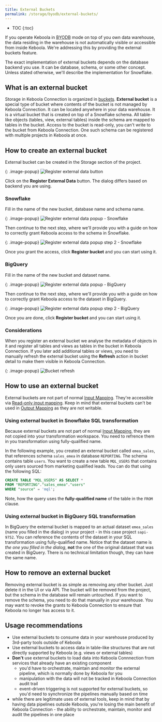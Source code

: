```yaml
---
title: External Buckets
permalink: /storage/byodb/external-buckets/
---
```


* TOC
{:toc}

If you operate Keboola in <abbr title="Bring Your Own Database">BYODB</abbr> mode on top of you own data warehouse, the data residing in the warehouse is not automatically visible or accessible from inside Keboola. We're addressing this by providing the external buckets feature.

The exact implementation of external buckets depends on the database backend you use. It can be database, schema, or some other concept. Unless stated otherwise, we'll describe the implementation for Snowflake.

## What is an external bucket

Storage in Keboola Connection is organized in [buckets](/storage/buckets/). **External bucket** is a special type of bucket where contents of the bucket is not managed by Keboola Connection. It can be located anywhere in your data warehouse. It is a virtual bucket that is created on top of a Snowflake schema. All table-like objects (tables, view, external tables) inside the schema are mapped to tables in the bucket. Access to the bucket is read-only, you can't write to the bucket from Keboola Connection. One such schema can be registered with multiple projects in Keboola at once.

## How to create an external bucket

External bucket can be created in the Storage section of the project. 

{: .image-popup}
![Register external data button](/storage/byodb/external-buckets/figures/1.png)

Click on the **Register External Data** button. The dialog differs based on backend you are using. 

### Snowflake

Fill in the name of the new bucket, database name and schema name. 

{: .image-popup}
![Register external data popup - Snowflake](/storage/byodb/external-buckets/figures/2-snflk.png)

Then continue to the next step, where we'll provide you with a guide on how to correctly grant Keboola access to the schema in Snowflake.

{: .image-popup}
![Register external data popup step 2 - Snowflake](/storage/byodb/external-buckets/figures/3-snflk.png)

Once you grant the access, click **Register bucket** and you can start using it.

### BigQuery

Fill in the name of the new bucket and dataset name. 

{: .image-popup}
![Register external data popup - BigQuery](/storage/byodb/external-buckets/figures/2-bq.png)

Then continue to the next step, where we'll provide you with a guide on how to correctly grant Keboola access to the dataset in BigQuery.

{: .image-popup}
![Register external data popup step 2 - BigQuery](/storage/byodb/external-buckets/figures/3-bq.png)

Once you are done, click **Register bucket** and you can start using it.

### Considerations

When you register an external bucket we analyse the metadata of objects in it and register all tables and views as tables in the bucket in Keboola Connection. If you later add additional tables or views, you need to manually refresh the external bucket using the **Refresh** action in bucket detail to make them visible in Keboola Connection. 

{: .image-popup}
![Bucket refresh](/storage/byodb/external-buckets/figures/4.png)

## How to use an external bucket

External buckets are not part of normal [Input Mapping](transformations/mappings/#input-mapping). They're accessible via [Read-only input mapping](/transformations/mappings/#read-only-input-mapping). Keep in mind that external buckets can't be used in [Output Mapping](transformations/mappings/#output-mapping) as they are not writable.

### Using external bucket in Snowflake SQL transformation

Because external buckets are not part of normal [Input Mapping](transformations/mappings/#input-mapping), they are not copied into your transformation workspace. You need to refrence them in you transformation using fully-qualified name.

In the following example, you created an external bucket called `emea_sales`, that references schema `sales_emea` in database `REPORTING`. The schema contains table `users`. You want to create a new table `MQL_USERS` that contains only users sourced from marketing qualified leads. You can do that using the following SQL:

```sql
CREATE TABLE "MQL_USERS" AS SELECT * 
FROM "REPORTING"."sales_emea"."users"
WHERE "source" = 'mql';
```
Note, how the query uses the **fully-qualified name** of the table in the `FROM` clause.

### Using external bucket in BigQuery SQL transformation

In BigQuery the external bucket is mapped to an actual dataset `emea_sales` (name you filled in the dialog) in your project - in this case project `sapi-9752`. You can reference the contents of the dataset in your SQL transformation using fully-qualified name. Notice that the dataset name is _the one you filled in the dialog_, **not** the one of the original dataset that was created in BigQuery. There is no technical limitation though, they can have the same name. 

## How to remove an external bucket

Removing external bucket is as simple as removing any other bucket. Just delete it in the UI or via API. The bucket will be removed from the project, but the schema in the database will remain untouched. If you want to remove the schema, you need to do that manually in your warehouse. You may want to revoke the grants to Keboola Connection to ensure that Keboola no longer has access to it.

## Usage recommendations

* Use external buckets to consume data in your warehouse produced by 3rd-party tools outside of Keboola
* Use external buckets to access data in table-like structures that are not directly supported by Keboola (e.g. views or external tables)
* **Don't** use external buckets to load data into Keboola Connnection from services that already have an existing component
    * you'd have to orchestrate, maintain and monitor the external pipeline, which is normally done by Keboola for you
    * manipulation with the data will not be tracked in Keboola Connection audit trail
    * event-driven triggering is not supported for external buckets, so you'd need to synchronize the pipelines manually based on time
* while there are legitimate uses of external tools, keep in mind that by having data pipelines outside Keboola, you're losing the main benefit of Keboola Connection - the ability to orchestrate, maintain, monitor and audit the pipelines in one place
